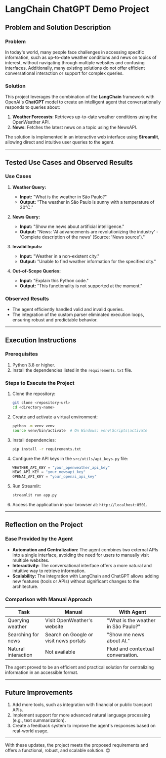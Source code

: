 # LangChain ChatGPT Demo Project

## **Problem and Solution Description**

### **Problem**
In today's world, many people face challenges in accessing specific information, such as up-to-date weather conditions and news on topics of interest, without navigating through multiple websites and confusing interfaces. Additionally, many existing solutions do not offer efficient conversational interaction or support for complex queries.

### **Solution**
This project leverages the combination of the **LangChain** framework with OpenAI's **ChatGPT** model to create an intelligent agent that conversationally responds to queries about:
1. **Weather Forecasts**: Retrieves up-to-date weather conditions using the OpenWeather API.
2. **News**: Fetches the latest news on a topic using the NewsAPI.

The solution is implemented in an interactive web interface using **Streamlit**, allowing direct and intuitive user queries to the agent.

---

## **Tested Use Cases and Observed Results**

### **Use Cases**
1. **Weather Query:**
   - **Input:** "What is the weather in São Paulo?"
   - **Output:** "The weather in São Paulo is sunny with a temperature of 30°C."

2. **News Query:**
   - **Input:** "Show me news about artificial intelligence."
   - **Output:** "News: 'AI advancements are revolutionizing the industry' - 'Complete description of the news' (Source: 'News source')."

3. **Invalid Inputs:**
   - **Input:** "Weather in a non-existent city."
   - **Output:** "Unable to find weather information for the specified city."

4. **Out-of-Scope Queries:**
   - **Input:** "Explain this Python code."
   - **Output:** "This functionality is not supported at the moment."

### **Observed Results**
- The agent efficiently handled valid and invalid queries.
- The integration of the custom parser eliminated execution loops, ensuring robust and predictable behavior.

---

## **Execution Instructions**

### **Prerequisites**
1. Python 3.8 or higher.
2. Install the dependencies listed in the `requirements.txt` file.

### **Steps to Execute the Project**
1. Clone the repository:
   ```bash
   git clone <repository-url>
   cd <directory-name>
   ```
2. Create and activate a virtual environment:
   ```bash
   python -m venv venv
   source venv/bin/activate  # On Windows: venv\Scripts\activate
   ```
3. Install dependencies:
   ```bash
   pip install -r requirements.txt
   ```
4. Configure the API keys in the `src/utils/api_keys.py` file:
   ```python
   WEATHER_API_KEY = "your_openweather_api_key"
   NEWS_API_KEY = "your_newsapi_key"
   OPENAI_API_KEY = "your_openai_api_key"
   ```
5. Run Streamlit:
   ```bash
   streamlit run app.py
   ```
6. Access the application in your browser at: `http://localhost:8501`.

---

## **Reflection on the Project**

### **Ease Provided by the Agent**
- **Automation and Centralization:** The agent combines two external APIs into a single interface, avoiding the need for users to manually visit multiple websites.
- **Interactivity:** The conversational interface offers a more natural and intuitive way to retrieve information.
- **Scalability:** The integration with LangChain and ChatGPT allows adding new features (tools or APIs) without significant changes to the architecture.

### **Comparison with Manual Approach**
| **Task**                | **Manual**                              | **With Agent**                      |
|-------------------------|------------------------------------------|--------------------------------------|
| Querying weather        | Visit OpenWeather's website             | "What is the weather in São Paulo?" |
| Searching for news      | Search on Google or visit news portals  | "Show me news about AI."           |
| Natural interaction     | Not available                           | Fluid and contextual conversation.  |

The agent proved to be an efficient and practical solution for centralizing information in an accessible format.

---

## **Future Improvements**
1. Add more tools, such as integration with financial or public transport APIs.
2. Implement support for more advanced natural language processing (e.g., text summarization).
3. Create a feedback system to improve the agent's responses based on real-world usage.

---

With these updates, the project meets the proposed requirements and offers a functional, robust, and scalable solution. 😊